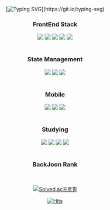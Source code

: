 <div align=center>

  [![Typing SVG](https://readme-typing-svg.demolab.com?font=Indie+Flower&size=50&duration=10000&pause=2000&color=19A7CE&center=true&vCenter=true&width=450&height=100&lines=Hello+World+...+!)](https://git.io/typing-svg)
</div>

<div align=center>
  <h3>
    FrontEnd Stack
  </h3>
  <div>
    <!-- https://simpleicons.org/?q=ReactNative -->
    <!-- React -->
    <img src="https://img.shields.io/badge/React-61DAFB?style=style=flat&logo=react&logoColor=black">
    <!-- Vue -->
    <img src="https://img.shields.io/badge/Vue.js-4FC08D?style=style=flat&logo=vuedotjs&logoColor=white">
    <!-- TypeScript -->
    <img src="https://img.shields.io/badge/Typescript-3178C6?style=style=flat&logo=typescript&logoColor=white">
    <!-- SASS -->
    <img src="https://img.shields.io/badge/Sass-CC6699?style=style=flat&logo=sass&logoColor=white">
    <!-- styledcomponents -->
    <img src="https://img.shields.io/badge/StyledComponents-DB7093?style=style=flat&logo=styledcomponents&logoColor=white">
  </div>
</div>
<br>
<div align=center>
  <h3>
    State Management
  </h3>
  <div> 
    <!-- React Query -->
    <img src="https://img.shields.io/badge/ReactQuery-FF4154?style=style=flat&logo=reactquery&logoColor=white">
    <!-- Redux -->
    <img src="https://img.shields.io/badge/Redux-764ABC?style=style=flat&logo=redux&logoColor=white">
    <!-- RTKQuery -->
    <img src="https://img.shields.io/badge/RTKQuery-764ABC?style=style=flat&logo=redux&logoColor=white">
  </div>
</div>

<br>

<div align=center>
  <h3>
    Mobile
  </h3>
  <div>
    <!-- ReactNative -->
    <img src="https://img.shields.io/badge/React Native-61dafb?style=style=flat&logo=react&logoColor=black">
    <!-- Dart -->
    <img src="https://img.shields.io/badge/Dart-0175C2?style=style=flat&logo=dart&logoColor=white">
    <!-- Flutter -->
    <img src="https://img.shields.io/badge/Flutter-02569B?style=style=flat&logo=flutter&logoColor=white">
  </div>
</div>
<br />

<div align=center>
  <h3>
    Studying
  </h3>
  <div>
    <!-- Recoil -->
    <img src="https://img.shields.io/badge/Recoil-3578E5?style=style=flat&logo=recoil&logoColor=white">
    <!-- nextdotjs -->
    <img src="https://img.shields.io/badge/Next.js-000000?style=style=flat&logo=nextdotjs&logoColor=white">
    <!-- jest -->
    <img src="https://img.shields.io/badge/Jest-C21325?style=style=flat&logo=jest&logoColor=white">
    <!-- nodedotjs -->
    <img src="https://img.shields.io/badge/Node.js-339933?style=style=flat&logo=nodedotjs&logoColor=white">
  </div>
</div>

<br>

<div align = center>
  <h3>
    BackJoon Rank
  </h3>
  <br>
  
  [![Solved.ac프로필](http://mazassumnida.wtf/api/v2/generate_badge?boj=hin6150)](https://solved.ac/profile/hin6150)
</div>

<div align = center>

  [![Hits](https://hits.seeyoufarm.com/api/count/incr/badge.svg?url=https%3A%2F%2Fgithub.com%2Fhin6150%2Fhit-counter&count_bg=%2379C83D&title_bg=%23555555&icon=dependabot.svg&icon_color=%23E7E7E7&title=hits&edge_flat=false)](https://hits.seeyoufarm.com)
</div>

<!--<img align="center" src="https://github-readme-stats.vercel.app/api/top-langs/?username=hin6150&layout=compact"> -->

<!--<div align=center>
  
 [![GitHub Streak](https://streak-stats.demolab.com?user=hin6150&theme=highcontrast&hide_border=true&fire=EB5454&background=0D1117)](https://git.io/streak-stats)
</div>
-->


<!--
**hin6150/hin6150** is a ✨ _special_ ✨ repository because its `README.md` (this file) appears on your GitHub profile.

Here are some ideas to get you started:

- 🔭 I’m currently working on ...
- 🌱 I’m currently learning ...
- 👯 I’m looking to collaborate on ...
- 🤔 I’m looking for help with ...
- 💬 Ask me about ...
- 📫 How to reach me: ...
- 😄 Pronouns: ...
- ⚡ Fun fact: ...
-->
